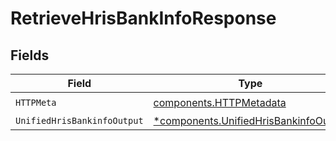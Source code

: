 # RetrieveHrisBankInfoResponse


## Fields

| Field                                                                                         | Type                                                                                          | Required                                                                                      | Description                                                                                   |
| --------------------------------------------------------------------------------------------- | --------------------------------------------------------------------------------------------- | --------------------------------------------------------------------------------------------- | --------------------------------------------------------------------------------------------- |
| `HTTPMeta`                                                                                    | [components.HTTPMetadata](../../models/components/httpmetadata.md)                            | :heavy_check_mark:                                                                            | N/A                                                                                           |
| `UnifiedHrisBankinfoOutput`                                                                   | [*components.UnifiedHrisBankinfoOutput](../../models/components/unifiedhrisbankinfooutput.md) | :heavy_minus_sign:                                                                            | N/A                                                                                           |